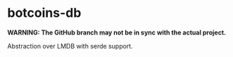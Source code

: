 # botcoins-db
**WARNING: The GitHub branch may not be in sync with the actual project.**

Abstraction over LMDB with serde support.